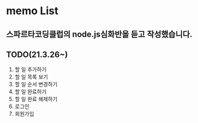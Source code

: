 # memo List 
## 스파르타코딩클럽의 node.js심화반을 듣고 작성했습니다.

## TODO(21.3.26~)

1. 할 일 추가하기
2. 할 일 목록 보기
3. 할 일 순서 변경하기
4. 할 일 완료하기
5. 할 일 완료 해제하기
6. 로그인
7. 회원가입